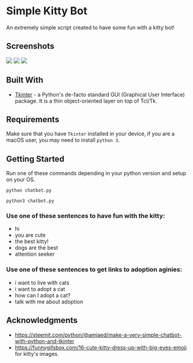 # Simple Kitty Bot
An extremely simple script created to have some fun with a kitty bot!

## Screenshots

![](https://i.ibb.co/G3R32Yj/Screen-Shot-2019-04-29-at-10-26-41-PM.png)
![](https://i.ibb.co/wKPT9gm/Screen-Shot-2019-04-29-at-10-28-14-PM.png)
![](https://i.ibb.co/MD75m5T/Screen-Shot-2019-04-29-at-10-31-22-PM.png)

## Built With
* [Tkinter](https://wiki.python.org/moin/TkInter) - a Python's de-facto standard GUI (Graphical User Interface) package. It is a thin object-oriented layer on top of Tcl/Tk.


## Requirements
Make sure that you have `Tkinter` installed in your device, if you are a macOS user, you may need to install `python 3`.

## Getting Started

Run one of these commands depending in your python version and setup on your OS.

`python chatbot.py`

`python3 chatbot.py`

### Use one of these sentences to have fun with the kitty:
* hi
* you are cute
* the best kitty!
* dogs are the best
* attention seeker

### Use one of these sentences to get links to adoption aginies:
* i want to live with cats
* i want to adopt a cat
* how can I adopt a cat?
* talk with me about adoption

## Acknowledgments

* https://steemit.com/python/@amjaed/make-a-very-simple-chatbot-with-python-and-tkinter
* https://funnygifsbox.com/16-cute-kitty-dress-up-with-big-eyes-emoji for kitty's images.

